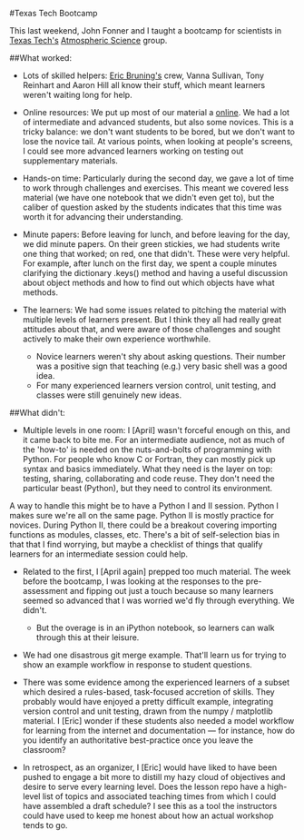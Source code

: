 #Texas Tech Bootcamp

This last weekend, John Fonner and I taught a bootcamp for scientists in [Texas Tech's](http://www.ttu.edu/) [Atmospheric Science](http://www.atmo.ttu.edu/index.php) group.

##What worked:

+ Lots of skilled helpers: [Eric Bruning's](http://www.atmo.ttu.edu/bruning/) crew, Vanna Sullivan, Tony Reinhart and Aaron Hill all know their stuff, which meant learners weren't waiting long for help.

+ Online resources: We put up most of our material a [online](https://github.com/wrightaprilm/TTU). We had a lot of intermediate and advanced students, but also some novices. This is a tricky balance: we don't want students to be bored, but we don't want to lose the novice tail. At various points, when looking at people's screens, I could see more advanced learners working on testing out supplementary materials.

+ Hands-on time: Particularly during the second day, we gave a lot of time to work through challenges and exercises. This meant we covered less material (we have one notebook that we didn't even get to), but the caliber of question asked by the students indicates that this time was worth it for advancing their understanding.

+ Minute papers: Before leaving for lunch, and before leaving for the day, we did minute papers. On their green stickies, we had students write one thing that worked; on red, one that didn't. These were very helpful. For example, after lunch on the first day, we spent a couple minutes clarifying the dictionary  .keys() method and having a useful discussion about object methods and how to find out which objects have what methods.

+ The learners: We had some issues related to pitching the material with multiple levels of learners present. But I think they all had really great attitudes about that, and were aware of those challenges and sought actively to make their own experience worthwhile.
	+ Novice learners weren't shy about asking questions. Their number was a positive sign that teaching (e.g.) very basic shell was a good idea.
	+ For many experienced learners version control, unit testing, and classes were still genuinely new ideas. 


##What didn't:

+ Multiple levels in one room: I [April] wasn't forceful enough on this, and it came back to bite me. For an intermediate audience, not as much of the 'how-to' is needed on the nuts-and-bolts of programming with Python. For people who know C or Fortran, they can mostly pick up syntax and basics immediately. What they need is the layer on top: testing, sharing, collaborating and code reuse. They don't need the particular beast (Python), but they need to control its environment. 

A way to handle this might be to have a Python I and II session. Python I makes sure we're all on the same page. Python II is mostly practice for novices. During Python II, there could be a breakout covering importing functions as modules, classes, etc. There's a bit of self-selection bias in that that I find worrying, but maybe a checklist of things that qualify learners for an intermediate session could help.

+ Related to the first, I [April again] prepped too much material. The week before the bootcamp, I was looking at the responses to the pre-assessment and fipping out just a touch because so many learners seemed so advanced that I was worried we'd fly through everything. We didn't. 
	+ But the overage is in an iPython notebook, so learners can walk through this at their leisure.
	
+ We had one disastrous git merge example. That'll learn us for trying to show an example workflow in response to student questions.

+ There was some evidence among the experienced learners of a subset which desired a rules-based, task-focused accretion of skills. They probably would have enjoyed a pretty difficult example, integrating version control and unit testing, drawn from the numpy / matplotlib material. I [Eric] wonder if these students also needed a model workflow for learning from the internet and documentation — for instance, how do you identify an authoritative best-practice once you leave the classroom?

+ In retrospect, as an organizer, I [Eric] would have liked to have been pushed to engage a bit more to distill my hazy cloud of objectives and desire to serve every learning level. Does the lesson repo have a high-level list of topics and associated teaching times from which I could have assembled a draft schedule? I see this as a tool the instructors could have used to keep me honest about how an actual workshop tends to go.